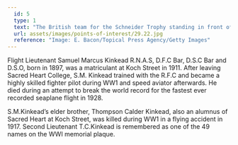 ```yaml
---
  id: 5
  type: 1
  text: "The British team for the Schneider Trophy standing in front of two seaplanes at Calshot, UK. Flight Lieutenant Samuel Kinkead second from right (9th August 1927)."
  url: assets/images/points-of-interest/29.22.jpg
  reference: "Image: E. Bacon/Topical Press Agency/Getty Images"
---
```

Flight Lieutenant Samuel Marcus Kinkead R.N.A.S, D.F.C Bar, D.S.C Bar and D.S.O, born in 1897, was a matriculant at Koch Street in 1911\. After leaving Sacred Heart College, S.M. Kinkead trained with the R.F.C and became a highly skilled fighter pilot during WW1 and speed aviator afterwards. He died during an attempt to break the world record for the fastest ever recorded seaplane flight in 1928.

S.M.Kinkead’s elder brother, Thompson Calder Kinkead, also an alumnus of Sacred Heart at Koch Street, was killed during WW1 in a flying accident in 1917\. Second Lieutenant T.C.Kinkead is remembered as one of the 49 names on the WWI memorial plaque.
        